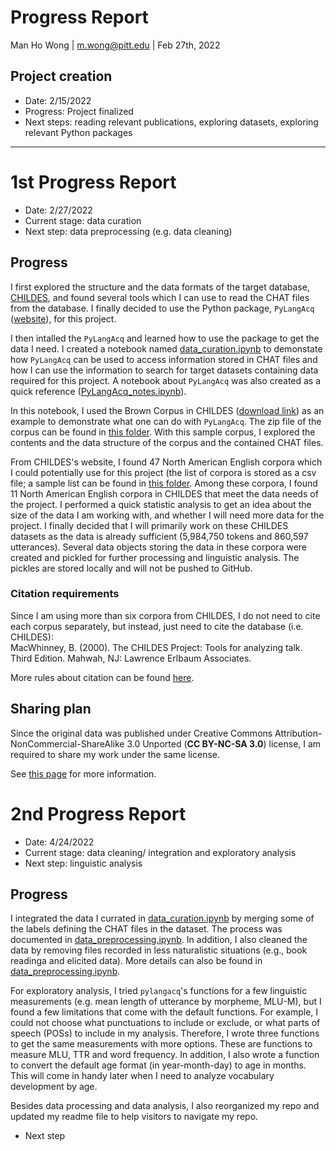 # Progress Report

Man Ho Wong | m.wong@pitt.edu | Feb 27th, 2022

## Project creation
- Date: 2/15/2022
- Progress: Project finalized
- Next steps: reading relevant publications, exploring datasets, exploring relevant Python packages

---

# 1st Progress Report

- Date: 2/27/2022
- Current stage: data curation
- Next step: data preprocessing (e.g. data cleaning)

## Progress

I first explored the structure and the data formats of the target database, [CHILDES](https://childes.talkbank.org/), and found several tools which I can use to read the CHAT files from the database. I finally decided to use the Python package, `PyLangAcq` ([website](https://pylangacq.org/)), for this project. 

I then intalled the `PyLangAcq` and learned how to use the package to get the data I need. I created a notebook named [data_curation.ipynb](https://github.com/Data-Science-for-Linguists-2022/Child-Vocab-Development/blob/main/codes/data_curation.ipynb) to demonstate how `PyLangAcq` can be used to access information stored in CHAT files and how I can use the information to search for target datasets containing data required for this project. A notebook about `PyLangAcq` was also created as a quick reference ([PyLangAcq_notes.ipynb](https://github.com/Data-Science-for-Linguists-2022/Child-Vocab-Development/blob/main/codes/etc/PyLangAcq_notes.ipynb)).

In this notebook, I used the Brown Corpus in CHILDES ([download link](https://childes.talkbank.org/data/Eng-NA/Brown.zip)) as an example to demonstrate what one can do with `PyLangAcq`. The zip file of the corpus can be found in [this folder](https://github.com/Data-Science-for-Linguists-2022/Child-Vocab-Development/tree/main/data_samples/childes). With this sample corpus, I explored the contents and the data structure of the corpus and the contained CHAT files.  

From CHILDES's website, I found 47 North American English corpora which I could potentially use for this project (the list of corpora is stored as a csv file; a sample list can be found in [this folder](https://github.com/Data-Science-for-Linguists-2022/Child-Vocab-Development/tree/main/data_samples/childes). Among these corpora, I found 11 North American English corpora in CHILDES that meet the data needs of the project. I performed a quick statistic analysis to get an idea about the size of the data I am working with, and whether I will need more data for the project. I finally decided that I will primarily work on these CHILDES datasets as the data is already sufficient (5,984,750 tokens and 860,597 utterances). Several data objects storing the data in these corpora were created and pickled for further processing and linguistic analysis. The pickles are stored locally and will not be pushed to GitHub.

### Citation requirements
Since I am using more than six corpora from CHILDES, I do not need to cite each corpus separately, but instead, just need to cite the database (i.e. CHILDES):  
MacWhinney, B. (2000). The CHILDES Project: Tools for analyzing talk. Third Edition. Mahwah, NJ: Lawrence Erlbaum Associates.


More rules about citation can be found [here](https://talkbank.org/share/citation.html).

## Sharing plan

Since the original data was published under Creative Commons Attribution-NonCommercial-ShareAlike 3.0 Unported (**CC BY-NC-SA 3.0**) license, I am required to share my work under the same license.

See [this page](https://creativecommons.org/licenses/by-nc-sa/3.0/) for more information.

# 2nd Progress Report

- Date: 4/24/2022
- Current stage: data cleaning/ integration and exploratory analysis
- Next step: linguistic analysis

## Progress

I integrated the data I currated in [data_curation.ipynb](https://github.com/Data-Science-for-Linguists-2022/Child-Vocab-Development/blob/main/codes/data_curation.ipynb) by merging some of the labels defining the CHAT files in the dataset. The process was documented in [data_preprocessing.ipynb](https://github.com/Data-Science-for-Linguists-2022/Child-Vocab-Development/blob/main/codes/data_preprocessing.ipynb). In addition, I also cleaned the data by removing files recorded in less naturalistic situations (e.g., book readinga and elicited data). More details can also be found in [data_preprocessing.ipynb](https://github.com/Data-Science-for-Linguists-2022/Child-Vocab-Development/blob/main/codes/data_preprocessing.ipynb).

For exploratory analysis, I tried `pylangacq`'s functions for a few linguistic measurements (e.g. mean length of utterance by morpheme, MLU-M), but I found a few limitations that come with the default functions. For example, I could not choose what punctuations to include or exclude, or what parts of speech (POSs) to include in my analysis. Therefore, I wrote three functions to get the same measurements with more options. These are functions to measure MLU, TTR and word frequency. In addition, I also wrote a function to convert the default age format (in year-month-day) to age in months. This will come in handy later when I need to analyze vocabulary development by age.

Besides data processing and data analysis, I also reorganized my repo and updated my readme file to help visitors to navigate my repo.

- Next step
